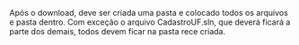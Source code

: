 Após o download, deve ser criada uma pasta e colocado todos os arquivos e pasta dentro.
Com exceção o arquivo CadastroUF.sln, que deverá ficará a parte dos demais, todos devem ficar na pasta rece criada. 
